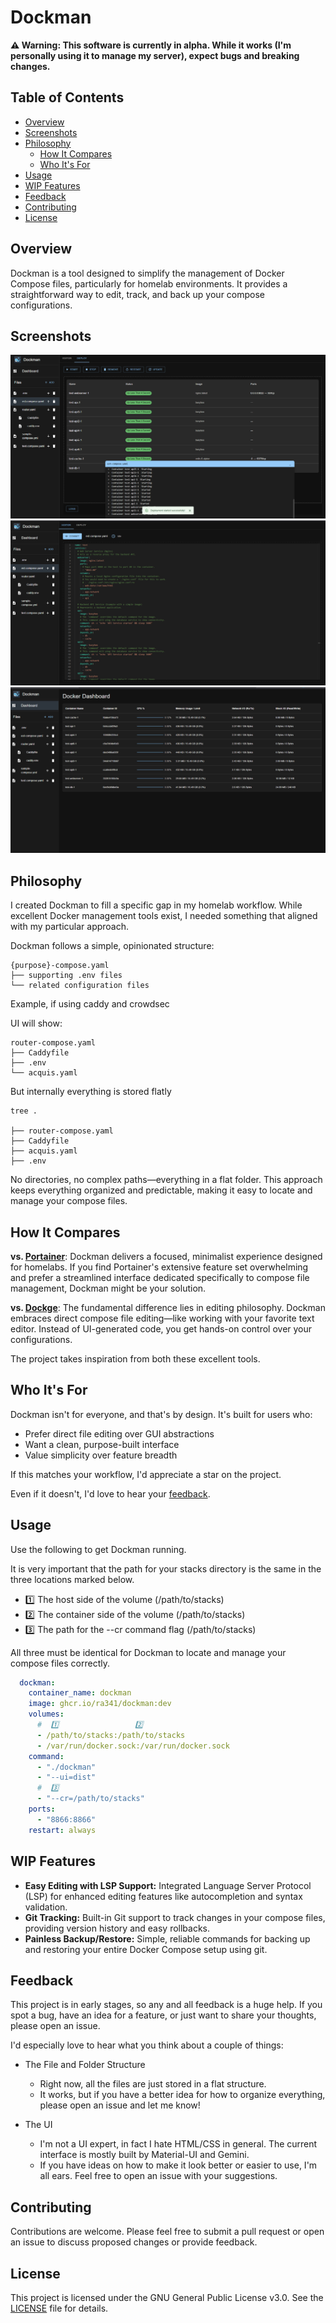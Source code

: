 # Dockman

**⚠️ Warning: This software is currently in alpha. While it works (I'm personally using it to manage my server), expect bugs and breaking changes.**

## Table of Contents

- [Overview](#overview)
- [Screenshots](#screenshots)
- [Philosophy](#philosophy)
  - [How It Compares](#how-it-compares)
  - [Who It's For](#who-its-for)
- [Usage](#usage)
- [WIP Features](#wip-features)
- [Feedback](#feedback)
- [Contributing](#contributing)
- [License](#license)

## Overview

Dockman is a tool designed to simplify the management of Docker Compose files, 
particularly for homelab environments. 
It provides a straightforward way to edit, track, and back up your compose configurations.

## Screenshots

![img.png](.github/img/deploy.png)
![img.png](.github/img/editor.png)
![img.png](.github/img/dashboard.png)


## Philosophy

I created Dockman to fill a specific gap in my homelab workflow. 
While excellent Docker management tools exist, 
I needed something that aligned with my particular approach.

Dockman follows a simple, opinionated structure:

```
{purpose}-compose.yaml
├── supporting .env files
└── related configuration files
```

Example, if using caddy and crowdsec

UI will show:

```
router-compose.yaml
├── Caddyfile
├── .env
└── acquis.yaml
```

But internally everything is stored flatly
```
tree .

├── router-compose.yaml
├── Caddyfile
├── acquis.yaml
├── .env
```
No directories, no complex paths—everything in a flat folder. 
This approach keeps everything organized and predictable, 
making it easy to locate and manage your compose files.

## How It Compares

**vs. [Portainer](https://github.com/portainer/portainer)**: Dockman delivers a focused, minimalist experience designed for homelabs. If you find Portainer's extensive feature set overwhelming and prefer a streamlined interface dedicated specifically to compose file management, Dockman might be your solution.

**vs. [Dockge](https://github.com/louislam/dockge)**: The fundamental difference lies in editing philosophy. Dockman embraces direct compose file editing—like working with your favorite text editor. Instead of UI-generated code, you get hands-on control over your configurations.

The project takes inspiration from both these excellent tools.

## Who It's For

Dockman isn't for everyone, and that's by design. It's built for users who:
- Prefer direct file editing over GUI abstractions
- Want a clean, purpose-built interface
- Value simplicity over feature breadth

If this matches your workflow, I'd appreciate a star on the project.

Even if it doesn't, I'd love to hear your [feedback](#feedback). 

## Usage

Use the following to get Dockman running.

It is very important that the path for your stacks directory is the same in the three locations marked below.

* 1️⃣ The host side of the volume (/path/to/stacks)
* 2️⃣ The container side of the volume (/path/to/stacks)
* 3️⃣ The path for the --cr command flag (/path/to/stacks)

All three must be identical for Dockman to locate and manage your compose files correctly.

```yaml
  dockman:
    container_name: dockman
    image: ghcr.io/ra341/dockman:dev
    volumes:
      #  1️⃣                 2️⃣
      - /path/to/stacks:/path/to/stacks
      - /var/run/docker.sock:/var/run/docker.sock
    command:
      - "./dockman"
      - "--ui=dist"
      #  3️⃣
      - "--cr=/path/to/stacks"
    ports:
      - "8866:8866"
    restart: always
```

## WIP Features

* **Easy Editing with LSP Support:** Integrated Language Server Protocol (LSP) for enhanced editing features like autocompletion and syntax validation.
* **Git Tracking:** Built-in Git support to track changes in your compose files, providing version history and easy rollbacks.
* **Painless Backup/Restore:** Simple, reliable commands for backing up and restoring your entire Docker Compose setup using git.

## Feedback

This project is in early stages, so any and all feedback is a huge help. 
If you spot a bug, have an idea for a feature, or just want to share your thoughts, please open an issue.

I'd especially love to hear what you think about a couple of things:

* The File and Folder Structure
  * Right now, all the files are just stored in a flat structure.
  * It works, but if you have a better idea for how to organize everything, please open an issue and let me know!

* The UI
  * I'm not a UI expert, in fact I hate HTML/CSS in general. The current interface is mostly built by Material-UI and Gemini.
  * If you have ideas on how to make it look better or easier to use, I'm all ears. Feel free to open an issue with your suggestions.

## Contributing

Contributions are welcome. Please feel free to submit a pull request or open an issue to discuss proposed changes or provide feedback.

## License

This project is licensed under the GNU General Public License v3.0. See the [LICENSE](LICENSE) file for details.
